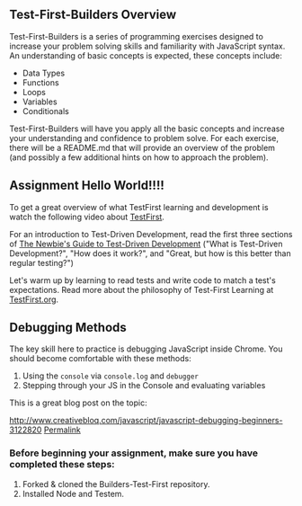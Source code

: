 ## Test-First-Builders Overview   

Test-First-Builders is a series of programming exercises designed to increase your problem solving skills and familiarity with JavaScript syntax.  An understanding of basic concepts is expected, these concepts include:

- Data Types
- Functions
- Loops
- Variables
- Conditionals

Test-First-Builders will have you apply all the basic concepts and increase your understanding and confidence to problem solve.  For each exercise, there will be a README.md that will provide an overview of the problem (and possibly a few additional hints on how to approach the problem). 


## Assignment Hello World!!!!

To get a great overview of what TestFirst learning and development is watch the following video about [TestFirst](https://www.youtube.com/watch?v=8MRDJPHMpaQ).

For an introduction to Test-Driven Development, read the first three sections of [The Newbie's Guide to Test-Driven Development](http://code.tutsplus.com/tutorials/the-newbies-guide-to-test-driven-development--net-13835) ("What is Test-Driven Development?", "How does it work?", and "Great, but how is this better than regular testing?")   

Let's warm up by learning to read tests and write code to match a test's expectations. Read more about the philosophy of Test-First Learning at [TestFirst.org](http://testfirst.org/about#whytestfirstteaching).

## Debugging Methods

The key skill here to practice is debugging JavaScript inside Chrome. You should become comfortable with these methods:

1.  Using the `console` via `console.log` and `debugger`
2.  Stepping through your JS in the Console and evaluating variables

This is a great blog post on the topic:

http://www.creativebloq.com/javascript/javascript-debugging-beginners-3122820
[Permalink](https://www.evernote.com/shard/s3/sh/3923d313-0199-4272-b589-8a8d397a94c5/b726f74c27265fc96bb8b185e13f9208)


### Before beginning your assignment, make sure you have completed these steps: 

1. Forked & cloned the Builders-Test-First repository.
2. Installed Node and Testem.